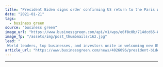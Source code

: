 ```yaml
---
title: "President Biden signs order confirming US return to the Paris Agreement"
date: "2021-01-21"
tags: 
  - business green
source: "business green"
image_url: "https://www.businessgreen.com/api/v1/wps/e6f8c0b/714dcd65-89de-45cf-add4-245054eba10c/4/white-house1a2-185x114.jpg"
image_fp: "/assets/img/post_thumbnails/162.jpg"
lead: "
 World leaders, top businesses, and investors unite in welcoming new US administration's commitment to global climate action, as return to Paris Agreement is backed by raft of new green policy measures ..."
article_url: "https://www.businessgreen.com/news/4026096/president-biden-signs-order-confirming-us-return-paris-agreement"
---
```


---
